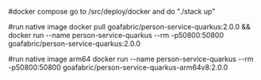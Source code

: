 #docker compose
go to /src/deploy/docker and do "./stack up"

#run native image
docker pull goafabric/person-service-quarkus:2.0.0 && docker run --name person-service-quarkus --rm -p50800:50800 goafabric/person-service-quarkus:2.0.0

#run native image arm64
docker run --name person-service-quarkus --rm -p50800:50800 goafabric/person-service-quarkus-arm64v8:2.0.0

